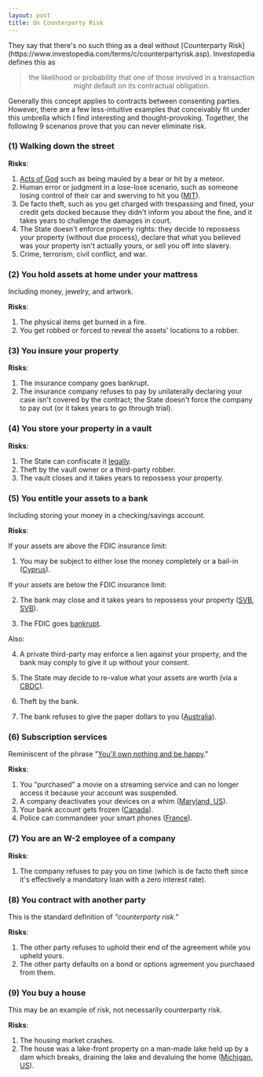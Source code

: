 ```yaml
---
layout: post
title: On Counterparty Risk
---
```


<p>
They say that there's no such thing as a deal without [Counterparty Risk](https://www.investopedia.com/terms/c/counterpartyrisk.asp). Investopedia defines this as 

<center><blockquote>
the likelihood or probability that one of those involved in a transaction might default on its contractual obligation.
</blockquote></center>

Generally this concept applies to contracts between consenting parties. However, there are a few less-intuitive examples that conceivably fit under this umbrella which I find interesting and thought-provoking. Together, the following 9 scenarios prove that you can never eliminate risk.
</p>


### (1) Walking down the street

**Risks**:

1. [Acts of God](https://en.wikipedia.org/wiki/Act_of_God) such as being mauled by a bear or hit by a meteor.
2. Human error or judgment in a lose-lose scenario, such as someone losing control of their car and swerving to hit you ([MIT](https://www.moralmachine.net/)).
3. De facto theft, such as you get charged with trespassing and fined, your credit gets docked because they didn't inform you about the fine, and it takes years to challenge the damages in court.
4. The State doesn't enforce property rights: they decide to repossess your property (without due process), declare that what you believed was your property isn't actually yours, or sell you off into slavery.
5. Crime, terrorism, civil conflict, and war.


### (2) You hold assets at home under your mattress

Including money, jewelry, and artwork.

**Risks**:

1. The physical items get burned in a fire.
2. You get robbed or forced to reveal the assets' locations to a robber.


### (3) You insure your property

**Risks**:

1. The insurance company goes bankrupt.
2. The insurance company refuses to pay by unilaterally declaring your case isn't covered by the contract; the State doesn't force the company to pay out (or it takes years to go through trial).


### (4) You store your property in a vault

**Risks**:

1. The State can confiscate it [legally](https://www.legalmatch.com/law-library/article/safe-deposit-boxes.html).
2. Theft by the vault owner or a third-party robber.
3. The vault closes and it takes years to repossess your property.


### (5) You entitle your assets to a bank

Including storing your money in a checking/savings account.


**Risks**:

If your assets are above the FDIC insurance limit:

1. You may be subject to either lose the money completely or a bail-in ([Cyprus](https://cepr.org/voxeu/columns/failing-banks-bail-ins-and-central-bank-independence-lessons-cyprus)).

If your assets are below the FDIC insurance limit:

2. The bank may close and it takes years to repossess your property ([SVB](https://www.thestreet.com/banking/what-happened-to-silicon-valley-bank-why-is-it-in-trouble), [SVB](https://www.fdic.gov/news/press-releases/2023/pr23016.html)).

3. The FDIC goes [bankrupt](https://www.fdic.gov/about/financial-reports/corporate/cfo-report-2ndqtr-20/balance.html).

Also:

4. A private third-party may enforce a lien against your property, and the bank may comply to give it up without your consent.

5. The State may decide to re-value what your assets are worth (via a [CBDC](https://cointelegraph.com/news/programmable-money-should-terrify-you-layah-heilpern)).

6. Theft by the bank.

7. The bank refuses to give the paper dollars to you ([Australia](https://www.news.com.au/finance/business/banking/queensland-bank-tells-customer-she-cant-withdraw-cash/news-story/4ca70ade54ad404e40d07d1da378f9d6)).


### (6) Subscription services

Reminiscent of the phrase "[You'll own nothing and be happy](https://en.wikipedia.org/wiki/You%27ll_own_nothing_and_be_happy)."

**Risks**:

1. You "purchased" a movie on a streaming service and can no longer access it because your account was suspended.
2. A company deactivates your devices on a whim ([Maryland, US](https://nypost.com/2023/06/15/amazon-shuts-down-customers-smart-home-devices-over-false-racist-claim/)).
3. Your bank account gets frozen ([Canada](https://www.bbc.com/news/world-us-canada-60383385)).
4. Police can commandeer your smart phones ([France](https://interestingengineering.com/culture/french-parliament-passes-law-granting-police-eyes-and-ears-into-your-phones)).



### (7) You are an W-2 employee of a company

**Risks**:

1. The company refuses to pay you on time (which is de facto theft since it's effectively a mandatory loan with a zero interest rate).



### (8) You contract with another party

This is the standard definition of *"counterparty risk."*

**Risks**:

1. The other party refuses to uphold their end of the agreement while you upheld yours.
2. The other party defaults on a bond or options agreement you purchased from them.


### (9) You buy a house

This may be an example of risk, not necessarily counterparty risk.

**Risks**:

1. The housing market crashes.
2. The house was a lake-front property on a man-made lake held up by a dam which breaks, draining the lake and devaluing the home ([Michigan, US](https://www.abc12.com/news/flood/abc12-investigates-wixom-lake-homes-lose-value-after-the-edenville-dam-failure/article_3ba2e69b-9c51-5171-bade-6d9fdcc9d470.html)).

